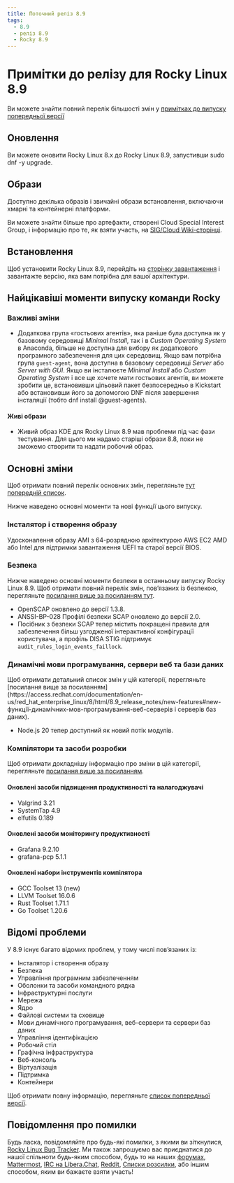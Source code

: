 ```yaml
---
title: Поточний реліз 8.9
tags:
  - 8.9
  - реліз 8.9
  - Rocky 8.9
---
```


# Примітки до релізу для Rocky Linux 8.9

Ви можете знайти повний перелік більшості змін у [примітках до випуску попередньої версії](https://access.redhat.com/documentation/en-us/red_hat_enterprise_linux/8/html/8.9_release_notes/index)

## Оновлення

Ви можете оновити Rocky Linux 8.x до Rocky Linux 8.9, запустивши sudo dnf -y upgrade.

## Образи

Доступно декілька образів і звичайні образи встановлення, включаючи хмарні та контейнерні платформи.

Ви можете знайти більше про артефакти, створені Cloud Special Interest Group, і інформацію про те, як взяти участь, на [SIG/Cloud Wiki-сторінці](https://sig-cloud.rocky.page/).

## Встановлення

Щоб установити Rocky Linux 8.9, перейдіть на [сторінку завантаження](https://rockylinux.org/download/) і завантажте версію, яка вам потрібна для вашої архітектури.

## Найцікавіші моменти випуску команди Rocky

### Важливі зміни

- Додаткова група «гостьових агентів», яка раніше була доступна як у базовому середовищі _Minimal Install_, так і в _Custom Operating System_ в Anaconda, більше не доступна для вибору як додаткового програмного забезпечення для цих середовищ. Якщо вам потрібна група `guest-agent`, вона доступна в базовому середовищі _Server_ або _Server with GUI_. Якщо ви інсталюєте _Minimal Install_ або _Custom Operating System_ і все ще хочете мати гостьових агентів, ви можете зробити це, встановивши цільовий пакет безпосередньо в Kickstart або встановивши його за допомогою DNF після завершення інсталяції (тобто dnf install @guest-agents).

#### Живі образи

- Живий образ KDE для Rocky Linux 8.9 мав проблеми під час фази тестування. Для цього ми надамо старіші образи 8.8, поки не зможемо створити та надати робочий образ.

## Основні зміни

Щоб отримати повний перелік основних змін, перегляньте [тут попередній список](https://access.redhat.com/documentation/en-us/red_hat_enterprise_linux/8/html/8.9_release_notes/overview#overview-major-changes).

Нижче наведено основні моменти та нові функції цього випуску.

### Інсталятор і створення образу

Удосконалення образу AMI з 64-розрядною архітектурою AWS EC2 AMD або Intel для підтримки завантаження UEFI та старої версії BIOS.

### Безпека

Нижче наведено основні моменти безпеки в останньому випуску Rocky Linux 8.9. Щоб отримати повний перелік змін, пов’язаних із безпекою, перегляньте [посилання вище за посиланням тут](https://access.redhat.com/documentation/en-us/red_hat_enterprise_linux/8/html/8.9_release_notes/new-features#new-features-security).

- OpenSCAP оновлено до версії 1.3.8.
- ANSSI-BP-028 Профілі безпеки SCAP оновлено до версії 2.0.
- Посібник з безпеки SCAP тепер містить покращені правила для забезпечення більш узгодженої інтерактивної конфігурації користувача, а профіль DISA STIG підтримує `audit_rules_login_events_faillock`.

### Динамічні мови програмування, сервери веб та бази даних

Щоб отримати детальний список змін у цій категорії, перегляньте \[посилання вище за посиланням]\(https\://access.redhat.com/documentation/en-us/red\_hat\_enterprise\_linux/8/html/8.9\_release\_notes/new-features#new- функції-динамічних-мов-програмування-веб-серверів і серверів баз даних).

- Node.js 20 тепер доступний як новий потік модулів.

### Компілятори та засоби розробки

Щоб отримати докладнішу інформацію про зміни в цій категорії, перегляньте [посилання вище за посиланням](https://access.redhat.com/documentation/en-us/red_hat_enterprise_linux/8/html/8.9_release_notes/new-features#new-features-compilers-and-development-tools).

#### Оновлені засоби підвищення продуктивності та налагоджувачі

- Valgrind 3.21
- SystemTap 4.9
- elfutils 0.189

#### Оновлені засоби моніторингу продуктивності

- Grafana 9.2.10
- grafana-pcp 5.1.1

#### Оновлені набори інструментів компілятора

- GCC Toolset 13 (new)
- LLVM Toolset 16.0.6
- Rust Toolset 1.71.1
- Go Toolset 1.20.6

## Відомі проблеми

У 8.9 існує багато відомих проблем, у тому числі пов’язаних із:

- Інсталятор і створення образу
- Безпека
- Управління програмним забезпеченням
- Оболонки та засоби командного рядка
- Інфраструктурні послуги
- Мережа
- Ядро
- Файлові системи та сховище
- Мови динамічного програмування, веб-сервери та сервери баз даних
- Управління ідентифікацією
- Робочий стіл
- Графічна інфраструктура
- Веб-консоль
- Віртуалізація
- Підтримка
- Контейнери

Щоб отримати повну інформацію, перегляньте [список попередньої версії](https://access.redhat.com/documentation/en-us/red_hat_enterprise_linux/8/html/8.9_release_notes/known-issues).

## Повідомлення про помилки

Будь ласка, повідомляйте про будь-які помилки, з якими ви зіткнулися, [Rocky Linux Bug Tracker](https://bugs.rockylinux.org/). Ми також запрошуємо вас приєднатися до нашої спільноти будь-яким способом, будь то на наших [форумах](https://forums.rockylinux.org), [Mattermost](https://chat.rockylinux.org), [IRC на Libera.Chat](irc://irc.liberachat/rockylinux), [Reddit](https://reddit.com/r/rockylinux), [Списки розсилки](https://lists.resf.org), або іншим способом, яким ви бажаєте взяти участь!
